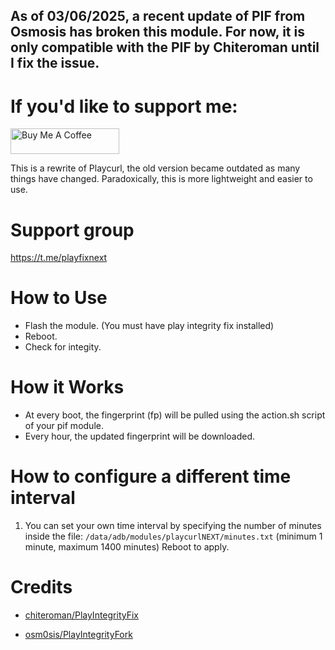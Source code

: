 ## As of 03/06/2025, a recent update of PIF from Osmosis has broken this module. For now, it is only compatible with the PIF by Chiteroman until I fix the issue.

# If you'd like to support me:

<a href="https://www.buymeacoffee.com/daboynb" target="_blank"><img src="https://cdn.buymeacoffee.com/buttons/default-orange.png" alt="Buy Me A Coffee" height="41" width="174"></a>

This is a rewrite of Playcurl, the old version became outdated as many things have changed. Paradoxically, this is more lightweight and easier to use.

# Support group
https://t.me/playfixnext

# How to Use
- Flash the module. (You must have play integrity fix installed)
- Reboot.
- Check for integity.

# How it Works
- At every boot, the fingerprint (fp) will be pulled using the action.sh script of your pif module.
- Every hour, the updated fingerprint will be downloaded.

# How to configure a different time interval
1) You can set your own time interval by specifying the number of minutes inside the file: 
        `/data/adb/modules/playcurlNEXT/minutes.txt` 
(minimum 1 minute, maximum 1400 minutes)
Reboot to apply.   

# Credits
- [chiteroman/PlayIntegrityFix](https://github.com/chiteroman/PlayIntegrityFix)

- [osm0sis/PlayIntegrityFork](https://github.com/osm0sis/PlayIntegrityFork)
